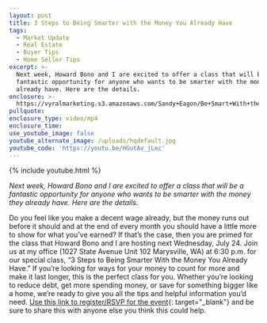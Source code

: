```yaml
---
layout: post
title: 3 Steps to Being Smarter with the Money You Already Have
tags:
  - Market Update
  - Real Estate
  - Buyer Tips
  - Home Seller Tips
excerpt: >-
  Next week, Howard Bono and I are excited to offer a class that will be a
  fantastic opportunity for anyone who wants to be smarter with the money they
  already have. Here are the details.
enclosure: >-
  https://vyralmarketing.s3.amazonaws.com/Sandy+Eagon/Be+Smart+With+the+Money+You+Already+Have.mp4
pullquote:
enclosure_type: video/mp4
enclosure_time:
use_youtube_image: false
youtube_alternate_image: /uploads/hqdefault.jpg
youtube_code: 'https://youtu.be/HGutAv_jLec'
---
```


{% include youtube.html %}

*Next week, Howard Bono and I are excited to offer a class that will be a fantastic opportunity for anyone who wants to be smarter with the money they already have. Here are the details.*

Do you feel like you make a decent wage already, but the money runs out before it should and at the end of every month you should have a little more to show for what you’ve earned? If that’s the case, then you are primed for the class that Howard Bono and I are hosting next Wednesday, July 24. Join us at my office (1027 State Avenue Unit 102 Marysville, WA) at 6:30 p.m. for our special class, “3 Steps to Being Smarter With the Money You Already Have.” If you’re looking for ways for your money to count for more and make it last longer, this is the perfect class for you. Whether you’re looking to reduce debt, get more spending money, or save for something bigger like a home, we’re ready to give you all the tips and helpful information you’d need. [Use this link to register/RSVP for the event](https://docs.google.com/forms/d/e/1FAIpQLSc4_UupCtSu95jOhRd4GnpyIX_TQXNqz2ZRRQ-ofYIsYc8xyQ/viewform){: target="_blank"} and be sure to share this with anyone else you think this could help.&nbsp;<br>&nbsp;
